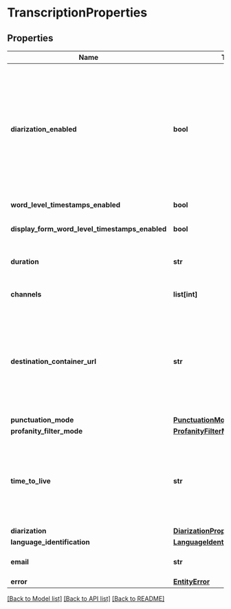 # TranscriptionProperties

## Properties
Name | Type | Description | Notes
------------ | ------------- | ------------- | -------------
**diarization_enabled** | **bool** | A value indicating whether diarization (speaker identification) is requested. The default value  is &#x60;false&#x60;.  If this field is set to true and the improved diarization system is configured by specifying  &#x60;DiarizationProperties&#x60;, the improved diarization system will provide diarization for a configurable  range of speakers.  If this field is set to true and the improved diarization system is not enabled (not specifying  &#x60;DiarizationProperties&#x60;), the basic diarization system will distinguish between up to two speakers.  No extra charges are applied for the basic diarization.                The basic diarization system is deprecated and will be removed in the next major version of the API.  This &#x60;diarizationEnabled&#x60; setting will also be removed. | [optional] 
**word_level_timestamps_enabled** | **bool** | A value indicating whether word level timestamps are requested. The default value is  &#x60;false&#x60;. | [optional] 
**display_form_word_level_timestamps_enabled** | **bool** | A value indicating whether word level timestamps for the display form are requested. The default value is &#x60;false&#x60;. | [optional] 
**duration** | **str** | The duration of the transcription. The duration is encoded as ISO 8601 duration  (\&quot;PnYnMnDTnHnMnS\&quot;, see https://en.wikipedia.org/wiki/ISO_8601#Durations). | [optional] 
**channels** | **list[int]** | A collection of the requested channel numbers.  In the default case, the channels 0 and 1 are considered. | [optional] 
**destination_container_url** | **str** | The requested destination container.  ### Remarks ###  When a destination container is used in combination with a &#x60;timeToLive&#x60;, the metadata of a  transcription will be deleted normally, but the data stored in the destination container, including  transcription results, will remain untouched, because no delete permissions are required for this  container.&lt;br /&gt;  To support automatic cleanup, either configure blob lifetimes on the container, or use \&quot;Bring your own Storage (BYOS)\&quot;  instead of &#x60;destinationContainerUrl&#x60;, where blobs can be cleaned up. | [optional] 
**punctuation_mode** | [**PunctuationMode**](PunctuationMode.md) |  | [optional] 
**profanity_filter_mode** | [**ProfanityFilterMode**](ProfanityFilterMode.md) |  | [optional] 
**time_to_live** | **str** | How long the transcription will be kept in the system after it has completed. Once the  transcription reaches the time to live after completion (successful or failed) it will be automatically  deleted. Not setting this value or setting it to 0 will disable automatic deletion. The longest supported  duration is 31 days.  The duration is encoded as ISO 8601 duration (\&quot;PnYnMnDTnHnMnS\&quot;, see https://en.wikipedia.org/wiki/ISO_8601#Durations). | [optional] 
**diarization** | [**DiarizationProperties**](DiarizationProperties.md) |  | [optional] 
**language_identification** | [**LanguageIdentificationProperties**](LanguageIdentificationProperties.md) |  | [optional] 
**email** | **str** | The email address to send email notifications to in case the operation completes.  The value will be removed after successfully sending the email. | [optional] 
**error** | [**EntityError**](EntityError.md) |  | [optional] 

[[Back to Model list]](../README.md#documentation-for-models) [[Back to API list]](../README.md#documentation-for-api-endpoints) [[Back to README]](../README.md)


